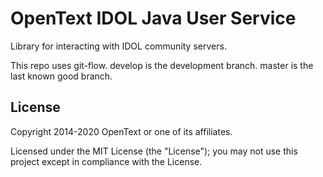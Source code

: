 # OpenText IDOL Java User Service #

Library for interacting with IDOL community servers.

This repo uses git-flow. develop is the development branch. master is the last known good branch.

## License

Copyright 2014-2020 OpenText or one of its affiliates.

Licensed under the MIT License (the "License"); you may not use this project except in compliance with the License.
